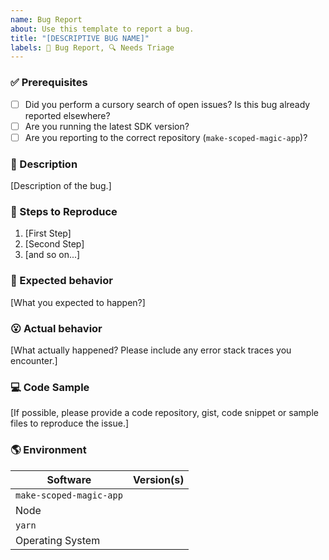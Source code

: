 ```yaml
---
name: Bug Report
about: Use this template to report a bug.
title: "[DESCRIPTIVE BUG NAME]"
labels: 🐛 Bug Report, 🔍 Needs Triage
---
```


### ✅ Prerequisites

- [ ] Did you perform a cursory search of open issues? Is this bug already reported elsewhere?
- [ ] Are you running the latest SDK version?
- [ ] Are you reporting to the correct repository (`make-scoped-magic-app`)?

### 🐛 Description

[Description of the bug.]

### 🧩 Steps to Reproduce

1. [First Step]
2. [Second Step]
3. [and so on...]

### 🤔 Expected behavior

[What you expected to happen?]

### 😮 Actual behavior

[What actually happened? Please include any error stack traces you encounter.]

### 💻 Code Sample

[If possible, please provide a code repository, gist, code snippet or sample files to reproduce the issue.]

### 🌎 Environment

| Software                | Version(s) |
| ----------------------- | ---------- |
| `make-scoped-magic-app` |
| Node                    |
| `yarn`                  |
| Operating System        |
